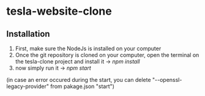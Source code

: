 # tesla-website-clone

## Installation

1. First, make sure the NodeJs is installed on your computer
2. Once the git repository is cloned on your computer, open the terminal on the tesla-clone project and install it -> *npm install*
3. now simply run it -> *npm start*

(in case an error occured during the start, you can delete "--openssl-legacy-provider" from pakage.json "start")

